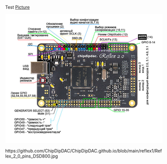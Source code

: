 Test
[Picture](https://github.com/ChipDipDAC/ChipDipDAC.github.io/blob/main/reflex1/Reflex_2_0_pins_DSD800.jpg)
<p><a class="galery" href="https://static.chipdip.ru/lib/677/DOC041677230.jpg"><img alt="Gen" src="https://github.com/ChipDipDAC/ChipDipDAC.github.io/blob/main/reflex1/Reflex_2_0_pins_DSD800.jpg" /></a></p>
https://github.com/ChipDipDAC/ChipDipDAC.github.io/blob/main/reflex1/Reflex_2_0_pins_DSD800.jpg
